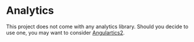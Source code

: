 # Analytics

This project does not come with any analytics library.
Should you decide to use one, you may want to consider [Angulartics2](https://github.com/angulartics/angulartics2).
